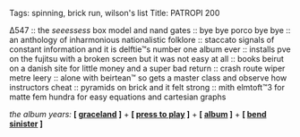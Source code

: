 Tags: spinning, brick run, wilson's list
Title: PATROPI 200
  
∆547 :: the _seeessess_ box model and nand gates :: bye bye porco bye bye :: an anthology of inharmonious nationalistic folklore :: staccato signals of constant information and it is delftie™s number one album ever :: installs pve on the fujitsu with a broken screen but it was not easy at all :: books beirut on a danish site for little money and a super bad return :: crash route wiper metre leery :: alone with beirtean™ so gets a master class and observe how instructors cheat :: pyramids on brick and it felt strong :: mith elmtoft™3 for matte fem hundra for easy equations and cartesian graphs  
  
_the album years:_ **[ [graceland](https://rateyourmusic.com/release/album/paul-simon/graceland/) ]** + **[ [press to play](https://rateyourmusic.com/release/album/paul-mccartney/press-to-play/) ]** + **[ [album](https://rateyourmusic.com/release/album/public-image-ltd/album/) ]** + **[ [bend sinister](https://rateyourmusic.com/release/album/the-fall/bend-sinister/) ]**  
